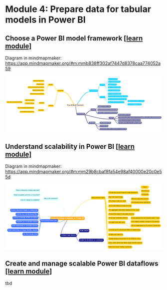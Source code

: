 # Module 4: Prepare data for tabular models in Power BI

## Choose a Power BI model framework [[learn module]](https://learn.microsoft.com/training/modules/choose-power-bi-model-framework)

Diagram in mindmapmaker: https://app.mindmapmaker.org/#m:mmb838ff302af7447d8378caa774052a59

![mindmap](/whiteboards/Module-04/Power%20BI%20Model%20Framework.png)

## Understand scalability in Power BI [[learn module]](https://learn.microsoft.com/training/modules/understand-scalability-power-bi)

Diagram in mindmapmaker: https://app.mindmapmaker.org/#m:mm29b8cbaf8fa54e98af40000e20c0e55d

![mindmap](/whiteboards/Module-04/Understand%20scalability%20in%20Power%20BI.png)

## Create and manage scalable Power BI dataflows [[learn module]](https://learn.microsoft.com/training/modules/create-manage-scalable-power-bi-dataflows)

tbd
